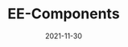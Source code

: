 ﻿---
title: EE-Components
toc: false
type: specs
layout:  package
date: "2021-11-30"
draft: false
specification: VEC
version: 2.0.0-rc1
documentType: "Recommendation"
elementType:  Package
menu:
  VEC-2.0.0-rc1:    
    identifier: ee-components
    weight: 1006 

# Prev/next pager order (if `docs_section_pager` enabled in `params.toml`)
weight: 1006
---

